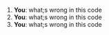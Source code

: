 1. **You**: what;s wrong in this code
2. **You**: what;s wrong in this code
3. **You**: what;s wrong in this code